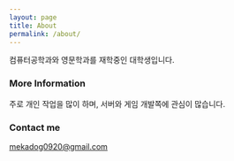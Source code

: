 ```yaml
---
layout: page
title: About
permalink: /about/
---
```


컴퓨터공학과와 영문학과를 재학중인 대학생입니다.

### More Information

주로 개인 작업을 많이 하며, 서버와 게임 개발쪽에 관심이 많습니다.

### Contact me

[mekadog0920@gmail.com](mailto:mekadog0920@gmail.com)
